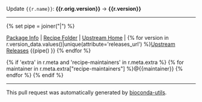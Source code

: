 Update `{{r.name}}`: **{{r.orig.version}}** &rarr; **{{r.version}}**

***

{% set pipe = joiner("|") %}

[Package Info](https://bioconda.github.io/recipes/{{r.name}}/README.html) | [Recipe Folder](https://github.com/bioconda/bioconda-recipes/tree/master/recipes/{{r.name}}) | [Upstream Home]({{r.meta.about.home}}) | {%
for version in r.version_data.values()|unique(attribute='releases_url')
%}[Upstream Releases]({{version.releases_url}}) {{pipe() }} {% endfor %}


{% if 'extra' in r.meta and 'recipe-maintainers' in r.meta.extra %}
{% for maintainer in r.meta.extra["recipe-maintainers"] %}@{{maintainer}} {% endfor %}
{% endif %}

***

This pull request was automatically generated by [bioconda-utils](https://github.com/bioconda/bioconda-utils).
